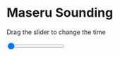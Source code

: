 <h1>Maseru Sounding</h1>
<p>Drag the slider to change the time</p>

<div class="slidecontainer">
<input oninput='setImage(this)' class="slider" type="range" min="0" max="1" value="0" step="1" />
<img id='img'/>
</div>

<script>
var img = document.getElementById('img');
var img_array = ['/assets/images/skwt/skd_maseru_wrfout_d01_2020-07-02_12:00:00.png',];
function setImage(obj)
{
        var value = obj.value;
        img.src = img_array[value];

}
</script>
